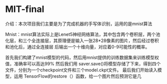 # MIT-final

介绍：本次项目我们主要是为了完成机器的手写体识别，运用的是mnist算法

Mnist：mnist算法实际上是Lenet5神经网络算法，其中包含两个卷积层，两个池化层，和三个全连接层，其原理便是输入一张28*28像素的图片，然后经过卷积和池化后，通过全连接层
后输出一个十维向量，对应着0-9可能性的概率。

首先我们构建了mnist模型的代码，然后用mnist提供的训练数据集来训练模型权值，准确率可以高达99%
然后我们用 saver.save()将模型存储了下来，得到四个文件，分别为一个checkpoint文件和三个model.ckpt文件。
最后我们开始读入模型，运用 TensorFlow的restore（）函数，给一个图片然后预测它是几
